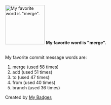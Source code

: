 <img src="https://github.com/my-badges/my-badges/blob/master/src/all-badges/favorite-word/favorite-word.png?raw=true" alt="My favorite word is &quot;merge&quot;." title="My favorite word is &quot;merge&quot;." width="128">
<strong>My favorite word is &quot;merge&quot;.</strong>
<br><br>

My favorite commit message words are:

1. merge (used 58 times)
2. add (used 51 times)
3. to (used 47 times)
4. from (used 40 times)
5. branch (used 36 times)


Created by <a href="https://github.com/my-badges/my-badges">My Badges</a>